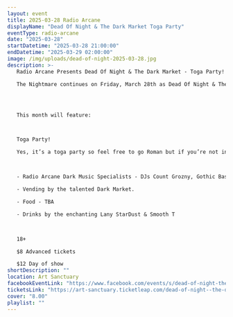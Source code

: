 ```yaml
---
layout: event
title: 2025-03-28 Radio Arcane
displayName: "Dead Of Night & The Dark Market Toga Party"
eventType: radio-arcane
date: "2025-03-28"
startDatetime: "2025-03-28 21:00:00"
endDatetime: "2025-03-29 02:00:00"
image: /img/uploads/dead-of-night-2025-03-28.jpg
description: >-
   Radio Arcane Presents Dead Of Night & The Dark Market - Toga Party!

   The Nightmare continues on Friday, March 28th as Dead Of Night & The Dark Market keep up the monthly grind of dark eclectic music. Come out and help keep the dancefloor barely alive as we celebrate the glum drudgery of our dreadful existence.




   This month will feature:



   Toga Party!

   Yes, it’s a toga party so feel free to go Roman but if you’re not into it, you are welcome to come as you are and dress however you want to. Some of us are gonna and some of us ain’t gonna and that’s all good and groovy. Enjoying ourselves and celebrating life is what we’re about. More details TBA. 



   - Radio Arcane Dark Music Specialists - DJs Count Grozny, Gothic Bastard, Motuvius Rex

   - Vending by the talented Dark Market.

   - Food - TBA

   - Drinks by the enchanting Lany StarDust & Smooth T



   18+

   $8 Advanced tickets

   $12 Day of show
shortDescription: ""
location: Art Sanctuary
facebookEventLink: "https://www.facebook.com/events/s/dead-of-night-the-dark-market-/1135136988201656"
ticketsLink: "https://art-sanctuary.ticketleap.com/dead-of-night--the-dark-market-toga-party"
cover: "8.00"
playlist: ""
---
```

